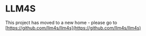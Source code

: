 # LLM4S

This project has moved to a new home - please go to [https://github.com/llm4s/llm4s](https://github.com/llm4s/llm4s)
